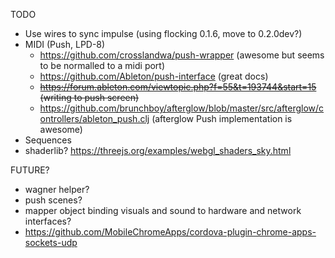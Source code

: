 TODO

- Use wires to sync impulse (using flocking 0.1.6, move to 0.2.0dev?)
- MIDI (Push, LPD-8)
     - https://github.com/crosslandwa/push-wrapper (awesome but seems to be normalled to a midi port)
     - https://github.com/Ableton/push-interface (great docs)
     - ~~https://forum.ableton.com/viewtopic.php?f=55&t=193744&start=15 (writing to push screen)~~
     - https://github.com/brunchboy/afterglow/blob/master/src/afterglow/controllers/ableton_push.clj (afterglow Push implementation is awesome)
- Sequences
- shaderlib? https://threejs.org/examples/webgl_shaders_sky.html

FUTURE?

- wagner helper? 
- push scenes? 
- mapper object binding visuals and sound to hardware and network interfaces? 
- https://github.com/MobileChromeApps/cordova-plugin-chrome-apps-sockets-udp
